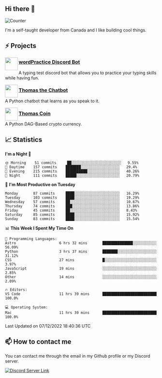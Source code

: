 <h2>Hi there 👋</h2>

![Counter](https://komarev.com/ghpvc/?username=principle105)

<p>I'm a self-taught developer from Canada and I like building cool things.</p>

<h2>⚡ Projects</h2>

<img align="left" src="https://i.imgur.com/BIzs17V.png" width="42" height="42" />
<h3><a target="_blank" href="https://discord.com/application-directory/743183681182498906">wordPractice Discord Bot</a></h3>
<p>A typing test discord bot that allows you to practice your typing skills while having fun.</p>

<img align="left" src="https://i.imgur.com/hA9YF2s.png" width="42" height="42" />
<h3><a href="https://github.com/principle105/thomasthechatbot">Thomas the Chatbot</a></h3>
<p>A Python chatbot that learns as you speak to it.</p>

<img align="left" src="https://i.imgur.com/4FdQpgN.png" width="42" height="42" />
<h3><a href="https://github.com/principle105/thomas-coin">Thomas Coin</a></h3>
<p>A Python DAG-Based crypto currency.</p>

<h2>📈 Statistics</h2>

<!--START_SECTION:waka-->
**I'm a Night 🦉** 

```text
🌞 Morning    51 commits     ██░░░░░░░░░░░░░░░░░░░░░░░   9.55% 
🌆 Daytime    157 commits    ███████░░░░░░░░░░░░░░░░░░   29.4% 
🌃 Evening    215 commits    ██████████░░░░░░░░░░░░░░░   40.26% 
🌙 Night      111 commits    █████░░░░░░░░░░░░░░░░░░░░   20.79%

```
📅 **I'm Most Productive on Tuesday** 

```text
Monday       87 commits     ████░░░░░░░░░░░░░░░░░░░░░   16.29% 
Tuesday      103 commits    ████░░░░░░░░░░░░░░░░░░░░░   19.29% 
Wednesday    57 commits     ██░░░░░░░░░░░░░░░░░░░░░░░   10.67% 
Thursday     74 commits     ███░░░░░░░░░░░░░░░░░░░░░░   13.86% 
Friday       45 commits     ██░░░░░░░░░░░░░░░░░░░░░░░   8.43% 
Saturday     85 commits     ████░░░░░░░░░░░░░░░░░░░░░   15.92% 
Sunday       83 commits     ████░░░░░░░░░░░░░░░░░░░░░   15.54%

```


📊 **This Week I Spent My Time On** 

```text
💬 Programming Languages: 
Astro                    6 hrs 32 mins       ██████████████░░░░░░░░░░░   56.09% 
Python                   3 hrs 37 mins       ███████░░░░░░░░░░░░░░░░░░   31.12% 
CSS                      27 mins             █░░░░░░░░░░░░░░░░░░░░░░░░   3.97% 
JavaScript               19 mins             ░░░░░░░░░░░░░░░░░░░░░░░░░   2.85% 
Other                    14 mins             ░░░░░░░░░░░░░░░░░░░░░░░░░   2.09%

🔥 Editors: 
VS Code                  11 hrs 39 mins      █████████████████████████   100.0%

💻 Operating System: 
Mac                      11 hrs 39 mins      █████████████████████████   100.0%

```


 Last Updated on 07/12/2022 18:40:36 UTC
<!--END_SECTION:waka-->

<h2>📫 How to contact me</h2>

You can contact me through the email in my Github profile or my Discord server.

[![Discord Server Link](https://dcbadge.vercel.app/api/server/DHnk46C)](https://discord.gg/DHnk46C)

